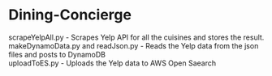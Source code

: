 # Dining-Concierge

scrapeYelpAll.py - Scrapes Yelp API for all the cuisines and stores the result.<br>
makeDynamoData.py and readJson.py - Reads the Yelp data from the json files and posts to DynamoDB<br>
uploadToES.py - Uploads the Yelp data to AWS Open Saearch<br>
